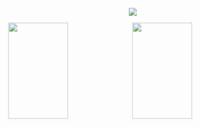 <p align="center">
  <img src="https://komarev.com/ghpvc/?username=YuriMendess&color=83a598"/>
</p>

<div>
  <img
    width="49%"
    height="195px"
    src="https://github-readme-stats.vercel.app/api?username=yurimds10&show_icons=true&rank_icon=percentile&bg_color=1d2021&text_color=ebdbb2&title_color=83a598&icon_color=83a598&border_color=1d2021&border_radius=10px"
  />
  <img
    width="49%"
    height="195px"
    src="https://github-readme-stats.vercel.app/api/top-langs/?username=yurimds10&langs_count=8&layout=compact&bg_color=1d2021&text_color=ebdbb2&title_color=83a598&border_color=1d2021&border_radius=10px"
  />
</div>
